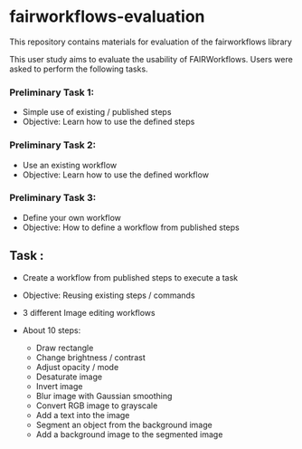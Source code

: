 # fairworkflows-evaluation
This repository contains materials for evaluation of the fairworkflows library

This user study aims to evaluate the usability of FAIRWorkflows. Users were asked to perform the following tasks.
### Preliminary Task 1:
* Simple use of existing / published steps 
* Objective: Learn how to use the defined steps
### Preliminary Task 2:
* Use an existing workflow 
* Objective: Learn how to use the defined workflow
### Preliminary Task 3:
* Define your own workflow 
* Objective: How to define a workflow from published steps
## Task :
* Create a workflow from published steps to execute a task 
* Objective: Reusing existing steps / commands 

* 3 different Image editing workflows
* About 10 steps: 
   + Draw rectangle
   + Change brightness / contrast
   + Adjust opacity / mode
   + Desaturate image
   + Invert image
   + Blur image with Gaussian smoothing
   + Convert RGB image to grayscale 
   + Add a text into the image 
   + Segment an object from the background image
   + Add a background image to the segmented image 
  
